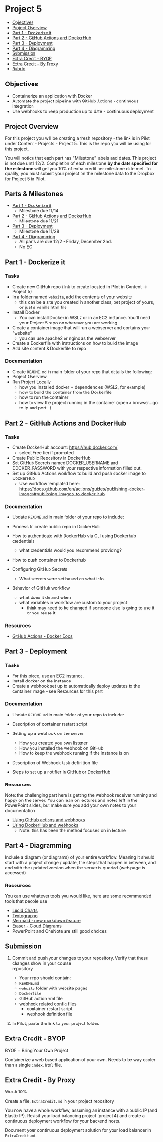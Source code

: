 # Project 5

- [Objectives](#Objectives)
- [Project Overview](#Project-Overview)
- [Part 1 - Dockerize it](#Part-1---Dockerize-it)
- [Part 2 - GitHub Actions and DockerHub](#Part-2---GitHub-Actions-and-DockerHub)
- [Part 3 - Deployment](#Part-3---Deployment)
- [Part 4 - Diagramming](#Part-4---Diagramming)
- [Submission](#Submission)
- [Extra Credit - BYOP](#Extra-Credit---BYOP)
- [Extra Credit - By Proxy](#Extra-Credit---By-Proxy)
- [Rubric](Rubric.md)

## Objectives

- Containerize an application with Docker
- Automate the project pipeline with GitHub Actions - continuous integration
- Use webhooks to keep production up to date - continuous deployment

## Project Overview

For this project you will be creating a fresh repository - the link is in Pilot under Content - Projects - Project 5. This is the repo you will be using for this project.

You will notice that each part has "Milestone" labels and dates. This project is not due until
12/2. Completion of each milestone **by the date specified for the milestone** will get you 10%
of extra credit per milestone date met. To qualify, you must submit your project on the milestone
data to the Dropbox for Project 5 in Pilot.

## Parts & Milestones

- [Part 1 - Dockerize it](#Part-1---Dockerize-it)
  - Milestone due 11/14
- [Part 2 - GitHub Actions and DockerHub](#Part-2---GitHub-Actions-and-DockerHub)
  - Milestone due 11/21
- [Part 3 - Deployment](#Part-3---Deployment)
  - Milestone due 11/28
- [Part 4 - Diagramming](#Part-4---Diagramming)
  - All parts are due 12/2 - Friday, December 2nd.
  - No EC

## Part 1 - Dockerize it

### Tasks

- Create new GitHub repo (link to create located in Pilot in Content -> Project 5)
- In a folder named `website`, add the contents of your website
  - this can be a site you created in another class, pet project of yours, or just a vanilla html file
- Install Docker
  - You can install Docker in WSL2 or in an EC2 instance. You'll need your Project 5 repo on wherever you are working
- Create a container image that will run a webserver and contains your "website"
  - you can use apache2 or nginx as the webserver
- Create a Dockerfile with instructions on how to build the image
- Add site content & Dockerfile to repo

### Documentation

- Create `README.md` in main folder of your repo that details the following:
- Project Overview
- Run Project Locally
  - how you installed docker + dependencies (WSL2, for example)
  - how to build the container from the Dockerfile
  - how to run the container
  - how to view the project running in the container (open a browser...go to ip and port...)

## Part 2 - GitHub Actions and DockerHub

### Tasks

- Create DockerHub account: https://hub.docker.com/
  - select Free tier if prompted
- Create Public Repository in DockerHub
- Set GitHub Secrets named DOCKER_USERNAME and DOCKER_PASSWORD with your respective information filled out.
- Set up GitHub Actions workflow to build and push docker image to DockerHub
  - Use workflow templated here: https://docs.github.com/en/actions/guides/publishing-docker-images#publishing-images-to-docker-hub

### Documentation

- Update `README.md` in main folder of your repo to include:

- Process to create public repo in DockerHub
- How to authenticate with DockerHub via CLI using Dockerhub credentials
  - what credentials would you recommend providing?
- How to push container to Dockerhub
- Configuring GitHub Secrets
  - What secrets were set based on what info
- Behavior of GitHub workflow
  - what does it do and when
  - what variables in workflow are custom to your project
    - think may need to be changed if someone else is going to use it or you reuse it

### Resources

- [GitHub Actions - Docker Docs](https://docs.docker.com/ci-cd/github-actions/)

## Part 3 - Deployment

### Tasks

- For this piece, use an EC2 instance.
- Install docker on the instance
- Create a webhook set up to automatically deploy updates to the container image - see Resources for this part

### Documentation

- Update `README.md` in main folder of your repo to include:

- Description of container restart script
- Setting up a webhook on the server
  - How you created you own listener
  - How you installed the [webhook on GitHub](https://github.com/adnanh/webhook)
  - How to keep the webhook running if the instance is on
- Description of Webhook task definition file
- Steps to set up a notifier in GitHub or DockerHub

### Resources

Note: the challenging part here is getting the webhook receiver running and happy on the server. You can lean on lectures and notes left in the PowerPoint slides, but make sure you add your own notes to your documentation

- [Using GitHub actions and webhooks](https://levelup.gitconnected.com/automated-deployment-using-docker-github-actions-and-webhooks-54018fc12e32)
- [Using DockerHub and webhooks](https://blog.devgenius.io/build-your-first-ci-cd-pipeline-using-docker-github-actions-and-webhooks-while-creating-your-own-da783110e151)
  - Note: this has been the method focused on in lecture

## Part 4 - Diagramming

Include a diagram (or diagrams) of your entire workflow. Meaning it should start with a project change / update, the steps that happen in between, and end with the updated version when the server is queried (web page is accessed)

### Resources

You can use whatever tools you would like, here are some recommended tools that people use

- [Lucid Charts](https://www.lucidchart.com/pages/)
- [Textographo](https://textografo.com/)
- [Mermaid - new markdown feature](https://github.blog/2022-02-14-include-diagrams-markdown-files-mermaid/)
- [Eraser - Cloud Diagrams](https://docs.tryeraser.com/docs/cloud-diagrams)
- PowerPoint and OneNote are still good choices

## Submission

1. Commit and push your changes to your repository. Verify that these changes show in your course  
   repository.

   - Your repo should contain:
   - `README.md`
   - `website` folder with website pages
   - `Dockerfile`
   - GitHub action yml file
   - webhook related config files
     - container restart script
     - webhook definition file

2. In Pilot, paste the link to your project folder.

## Extra Credit - BYOP

BYOP = Bring Your Own Project

Containerize a web based application of your own. Needs to be way cooler than
a single `index.html` file.

## Extra Credit - By Proxy

Worth 10%

Create a file, `ExtraCredit.md` in your project repository.

You now have a whole workflow, assuming an instance with a public IP (and Elastic IP). Revisit your load balancing project (project 4) and create a continuous deployment workflow for your backend hosts.

Document your continuous deployment solution for your load balancer in `ExtraCredit.md`.

